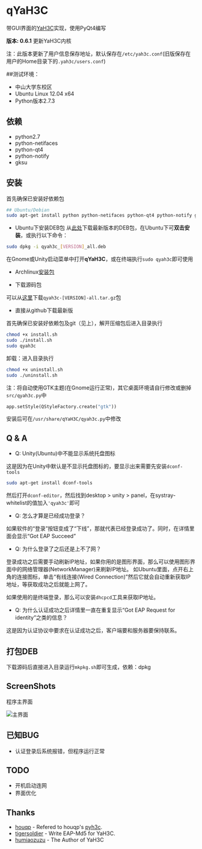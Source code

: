 # qYaH3C
带GUI界面的[YaH3C](https://github.com/humiaozuzu/YaH3C)实现，使用PyQt4编写

**版本: 0.6.1** 更新YaH3C内核

注：此版本更新了用户信息保存地址，默认保存在`/etc/yah3c.conf`(旧版保存在用户的Home目录下的`.yah3c/users.conf`)

##测试环境：

* 中山大学东校区
* Ubuntu Linux 12.04 x64
* Python版本2.7.3


## 依赖
* python2.7
* python-netifaces
* python-qt4
* python-notify
* gksu

## 安装

首先确保已安装好依赖包

``` bash
## Ubuntu/Debian
sudo apt-get install python python-netifaces python-qt4 python-notify gksu dhcpcd
```

* Ubuntu下安装DEB包
从[此处](https://github.com/zonyitoo/qYaH3C/downloads)下载最新版本的DEB包，在Ubuntu下可**双击安装**，或执行以下命令：

``` bash
sudo dpkg -i qyah3c_[VERSION]_all.deb
```

在Gnome或Unity启动菜单中打开**qYaH3C**，或在终端执行`sudo qyah3c`即可使用

* Archlinux[安装包](https://github.com/zonyitoo/qYaH3C/downloads)

* 下载源码包

可以从[这里](https://github.com/zonyitoo/qYaH3C/downloads)下载`qyah3c-[VERSION]-all.tar.gz`包

* 直接从github下载最新版

首先确保已安装好依赖包及git（见上），解开压缩包后进入目录执行

``` bash
chmod +x install.sh
sudo ./install.sh
sudo qyah3c
```

卸载：进入目录执行

``` bash
chmod +x uninstall.sh
sudo ./uninstall.sh
```

注：将自动使用GTK主题(在Gnome运行正常)，其它桌面环境请自行修改或删掉`src/qyah3c.py`中

``` python
app.setStyle(QStyleFactory.create("gtk"))
```

安装后可在`/usr/share/qYaH3C/qyah3c.py`中修改

## Q & A
* Q: Unity(Ubuntu)中不能显示系统托盘图标

这是因为在Unity中默认是不显示托盘图标的，要显示出来需要先安装`dconf-tools`

``` bash
sudo apt-get install dconf-tools
```

然后打开`dconf-editor`，然后找到desktop > unity > panel，在systray-whitelist的值加入`'qyah3c'`即可

* Q: 怎么才算是已经成功登录？

如果软件的“登录”按钮变成了“下线”，那就代表已经登录成功了。同时，在详情里面会显示“Got EAP Succeed”

* Q: 为什么登录了之后还是上不了网？

登录成功之后需要手动刷新IP地址，如果你用的是图形界面，那么可以使用图形界面中的网络管理器(NetworkManager)来刷新IP地址。
如Ubuntu里面，点开右上角的连接图标，单击“有线连接(Wired Connection)”然后它就会自动重新获取IP地址，等获取成功之后就能上网了。

如果使用的是终端登录，那么可以安装`dhcpcd`工具来获取IP地址。

* Q: 为什么认证成功之后详情里一直在重复显示“Got EAP Request for identity”之类的信息？

这是因为认证协议中要求在认证成功之后，客户端要和服务器要保持联系。

## 打包DEB

下载源码后直接进入目录运行`mkpkg.sh`即可生成，依赖：dpkg

## ScreenShots
程序主界面

![主界面](https://github.com/downloads/zonyitoo/qYaH3C/screenshot.png)

## 已知BUG
* 认证登录后系统报错，但程序运行正常

## TODO
* 开机启动连网
* 界面优化

## Thanks
* [houqp](https://github.com/houqp) - Refered to houqp's [pyh3c](https://github.com/houqp/pyh3c).
* [tigersoldier](https://github.com/tigersoldier) -  Write EAP-Md5 for YaH3C.
* [humiaozuzu](https://github.com/humiaozuzu) - The Author of YaH3C
